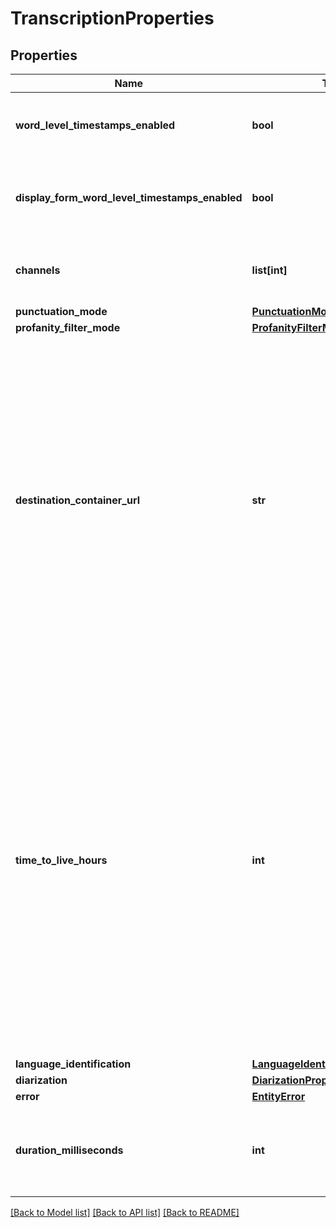 # TranscriptionProperties

## Properties
Name | Type | Description | Notes
------------ | ------------- | ------------- | -------------
**word_level_timestamps_enabled** | **bool** | A value indicating whether word level timestamps are requested. The default value is &#x60;false&#x60;. | [optional] 
**display_form_word_level_timestamps_enabled** | **bool** | A value indicating whether word level timestamps for the display form are requested. The default value is &#x60;false&#x60;. | [optional] 
**channels** | **list[int]** | A collection of the requested channel numbers. In the default case, the channels 0 and 1 are considered. | [optional] 
**punctuation_mode** | [**PunctuationMode**](PunctuationMode.md) |  | [optional] 
**profanity_filter_mode** | [**ProfanityFilterMode**](ProfanityFilterMode.md) |  | [optional] 
**destination_container_url** | **str** | The requested destination container. ### Remarks ### When a destination container is used in combination with a &#x60;timeToLive&#x60;, the metadata of a transcription will be deleted normally, but the data stored in the destination container, including transcription results, will remain untouched, because no delete permissions are required for this container.  To support automatic cleanup, either configure blob lifetimes on the container, or use \&quot;Bring your own Storage (BYOS)\&quot; instead of &#x60;destinationContainerUrl&#x60;, where blobs can be cleaned up. | [optional] 
**time_to_live_hours** | **int** | How long the transcription will be kept in the system after it has completed. Once the transcription reaches the time to live after completion(successful or failed) it will be automatically deleted.  Note: When using BYOS (bring your own storage), the result files on the customer owned storage account will also be deleted.Use either destinationContainerUrl to specify a separate container for result files which will not be deleted when the timeToLive expires, or retrieve the result files through the API and store them as needed.  The shortest supported duration is 6 hours, the longest supported duration is 31 days. 2 days (48 hours) is the recommended default value when data is consumed directly. | 
**language_identification** | [**LanguageIdentificationProperties**](LanguageIdentificationProperties.md) |  | [optional] 
**diarization** | [**DiarizationProperties**](DiarizationProperties.md) |  | [optional] 
**error** | [**EntityError**](EntityError.md) |  | [optional] 
**duration_milliseconds** | **int** | The duration in milliseconds of the transcription. Durations larger than 2^53-1 are not supported to ensure compatibility with JavaScript integers. | [optional] [default to 0]

[[Back to Model list]](../README.md#documentation-for-models) [[Back to API list]](../README.md#documentation-for-api-endpoints) [[Back to README]](../README.md)


